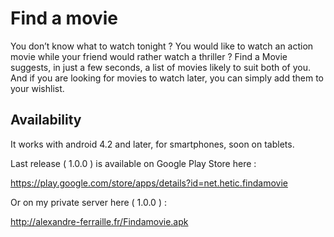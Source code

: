 # Find a movie

You don’t know what to watch tonight ? You would like to watch an action movie while your friend would rather watch a thriller ? Find a Movie suggests, in just a few seconds, a list of movies likely to suit both of you. And if you are looking for movies to watch later, you can simply add them to your wishlist.


## Availability 

It works with android 4.2 and later, for smartphones, soon on tablets.

Last release ( 1.0.0 ) is available on Google Play Store here :

https://play.google.com/store/apps/details?id=net.hetic.findamovie

Or on my private server here ( 1.0.0 ) :

http://alexandre-ferraille.fr/Findamovie.apk

